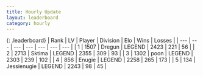```yaml
---
title: Hourly Update
layout: leaderboard
category: hourly
---
```


{: .leaderboard}
| Rank | LV | Player | Division | Elo | Wins | Losses |
| --- | --- | --- | --- | --- | --- | --- |
| <span data-change="0">1</span> | 1507 | <span title="ID: 337810">Dregun</span> | LEGEND | <span data-change="0">2423</span> | <span data-change="0">221</span> | <span data-change="0">56</span> |
| <span data-change="0">2</span> | 2713 | <span title="ID: 353063">Sktima</span> | LEGEND | <span data-change="0">2355</span> | <span data-change="0">309</span> | <span data-change="0">93</span> |
| <span data-change="0">3</span> | 1302 | <span title="ID: 540690">poon</span> | LEGEND | <span data-change="0">2303</span> | <span data-change="0">239</span> | <span data-change="0">102</span> |
| <span data-change="1">4</span> | 856 | <span title="ID: 623502">Enugie</span> | LEGEND | <span data-change="0">2258</span> | <span data-change="0">265</span> | <span data-change="0">173</span> |
| <span data-change="-1">5</span> | 134 | <span title="ID: 756478">Jessienugie</span> | LEGEND | <span data-change="-27">2243</span> | <span data-change="0">98</span> | <span data-change="2">45</span> |